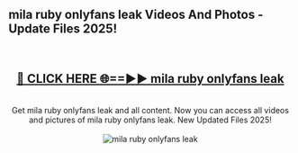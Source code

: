 <h2>mila ruby onlyfans leak Videos And Photos - Update Files 2025!</h2>
<br>
<div align="center">
<h2><a href="https://linkcuts.com/hfmhzwbr" rel="nofollow">🔴 CLICK HERE 🌐==►► mila ruby onlyfans leak</a></h2>
<br>
Get mila ruby onlyfans leak and all content. Now you can access all videos and pictures of mila ruby onlyfans leak. New Updated Files 2025!
<br>
<br>
<a href="https://linkcuts.com/hfmhzwbr" rel="nofollow" data-target="animated-image.originalLink"><img src="https://i.ibb.co.com/WyWwxjT/player-gif2.gif" alt="mila ruby onlyfans leak" style="max-width: 100%; display: inline-block;" data-target="animated-image.originalImage"></a>
</div>
<br>